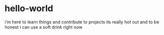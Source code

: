 # hello-world
i'm here to learn things and contribute to projects
its really hot out and to be honest i can use a soft drink right now
